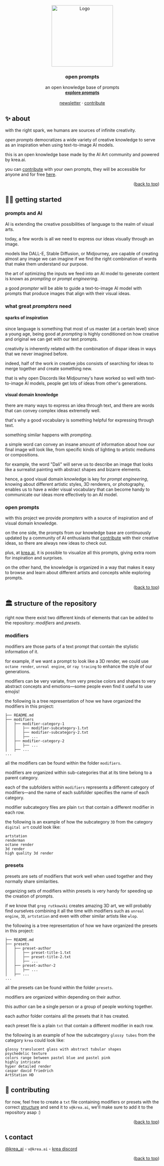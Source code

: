 <a name="readme-top"></a>

<!-- [![Contributors][contributors-shield]][contributors-url]
[![Forks][forks-shield]][forks-url]
[![Stargazers][stars-shield]][stars-url]
[![Issues][issues-shield]][issues-url]
[![MIT License][license-shield]][license-url]
[![LinkedIn][linkedin-shield]][linkedin-url] -->



<!-- PROJECT LOGO -->
<br />
<div align="center">
  <a href="https://github.com/krea_ai/open-prompts">
    <img src="static/krea.gif" alt="Logo" width="auto" height="200">
  </a>

<h3 align="center">open prompts</h3>

  <p align="center">
    an open knowledge base of prompts
    <br />
    <a href="https://krea.ai"><strong>explore prompts</strong></a>
    <br />
    <br />
    <a href="https://theprompter.substack.com/">newsletter</a>
    ·
    <!-- <a href="https://discord.gg/3mkFbvPYut">community ;)</a>
    · -->
    <a href="#-contributing">contribute</a>
  </p>
</div>

<!-- TABLE OF CONTENTS -->
<!-- <details>
  <summary>Table of Contents</summary>
  <ol>
    <li>
      <a href="#about-the-project">About The Project</a>
      <ul>
        <li><a href="#built-with">Built With</a></li>
      </ul>
    </li>
    <li>
      <a href="#getting-started">Getting Started</a>
      <ul>
        <li><a href="#prerequisites">Prerequisites</a></li>
        <li><a href="#installation">Installation</a></li>
      </ul>
    </li>
    <li><a href="#usage">Usage</a></li>
    <li><a href="#roadmap">Roadmap</a></li>
    <li><a href="#contributing">Contributing</a></li>
    <li><a href="#license">License</a></li>
    <li><a href="#contact">Contact</a></li>
    <li><a href="#acknowledgments">Acknowledgments</a></li>
  </ol>
</details> -->



<!-- ABOUT THE PROJECT -->
## ✨ about

<!-- [![Product Name Screen Shot][product-screenshot]](https://example.com) -->

with the right spark, we humans are sources of infinite creativity.

*open prompts* democratizes a wide variety of creative knowledge to serve as an inspiration when using text-to-image AI models.

this is an open knowledge base made by the AI Art community and powered by krea.ai.

you can <a href=#-contributing>contribute</a> with your own prompts, they will be accessible for anyone and for free [here](https://krea.ai).


<p align="right">(<a href="#readme-top">back to top</a>)</p>


<!-- GETTING STARTED -->
## 🧑‍🎨 getting started

### prompts and AI
AI is extending the creative possibilities of language to the realm of visual arts.

today, a few words is all we need to express our ideas visually through an image.

models like DALL-E, Stable Diffusion, or Midjourney, are capable of creating almost any image we can imagine if we find the right combination of words that make them understand our purpose.

the art of optimizing the inputs we feed into an AI model to generate content is known as *prompting* or *prompt engineering*.

a good *prompter* will be able to guide a text-to-image AI model with prompts that produce images that align with their visual ideas.

### what great *prompters* need
#### sparks of inspiration
since language is something that most of us master (at a certain level) since a young age, being good at *prompting* is highly conditioned on how creative and original we can get with our text prompts.

creativity is inherently related with the combination of dispar ideas in ways that we never imagined before.

indeed, half of the work in creative jobs consists of searching for ideas to merge together and create something new.

that is why open Discords like Midjourney's have worked so well with text-to-image AI models, people get lots of ideas from other's generations.

#### visual domain knowledge
there are many ways to express an idea through text, and there are words that can convey complex ideas extremelly well.

that's why a good vocabulary is something helpful for expressing through text.

something similar happens with *prompting*.

a simple word can convey an insane amount of information about how our final image will look like, from specific kinds of lighting to artistic mediums or compositions.

for example, the word "Dali" will serve us to describe an image that looks like a surrealist painting with abstract shapes and bizarre elements.

hence, a good visual domain knowledge is key for *prompt engineering*, knowing about different artistic styles, 3D renderers, or photography, enables us to have a wider visual vocabulary that can become handy to communicate our ideas more effectively to an AI model.

### open prompts
with this project we provide *prompters* with a source of inspiration and of visual domain knowledge.

on the one side, the prompts from our knowledge base are continuously updated by a community of AI enthusiasts that <a href=#-contributing>contribute</a> with their creative ideas, so there are always new ideas to check out.

plus, at [krea.ai](https://krea.ai), it is possible to visualize all this prompts, giving extra room for inspiration and surprises.

on the other hand, the knowledge is organized in a way that makes it easy to browse and learn about different artists and concepts while exploring prompts.

<p align="right">(<a href="#readme-top">back to top</a>)</p>


<!-- USAGE EXAMPLES -->
<!-- ## Usage

Use this space to show useful examples of how a project can be used. Additional screenshots, code examples and demos work well in this space. You may also link to more resources.

_For more examples, please refer to the [Documentation](https://example.com)_

<p align="right">(<a href="#readme-top">back to top</a>)</p> -->

## 🏛️ structure of the repository
right now there exist two different kinds of elements that can be added to the repository: *modifiers* and *presets*.

### modifiers
modifiers are those parts of a text prompt that contain the stylistic information of it.

for example, if we want a prompt to look like a 3D render, we could use `octane render`, `unreal engine`, or `ray tracing` to enhance the style of our generations.

modifiers can be very variate, from very precise colors and shapes to very abstract concepts and emotions—some people even find it useful to use emojis!

the following is a tree representation of how we have organized the modifiers in this project:

```
├── README.md
├── modifiers
│   ├── modifier-category-1
│   │   ├── modifier-subcategory-1.txt
│   │   ├── modifier-subcategory-2.txt
│   │   ├── ...
│   ├── modifier-category-2
│   │   ├── ...
│   ├── ...
...
```

all the modifiers can be found within the folder `modifiers`.

modifiers are organized within sub-categories that at its time belong to a parent category.

each of the subfolders within `modifiers` represents a different category of modifiers—and the name of each subfolder specifies the name of each category.

modifier subcategory files are plain `txt` that contain a different modifier in each row. 

the following is an example of how the subcategory `3D` from the category `digital art` could look like:
```
artstation
renderman
octane render
3d render
high quality 3d render
```

### presets
presets are sets of modifiers that work well when used together and they normally share similarities.

organizing sets of modifiers within presets is very handy for speeding up the creation of prompts. 

if we know that `greg rutkowski` creates amazing 3D art, we will probably find ourselves combining it all the time with modifiers such as `unreal engine`, `3D`, `artstation` and even with other similar artists like `wlop`.

the following is a tree representation of how we have organized the presets in this project:

```
├── README.md
├── presets
│   ├── preset-author
│   │   ├── preset-title-1.txt
│   │   ├── preset-title-2.txt
│   │   ├── ...
│   ├── preset-author-2
│   │   ├── ...
│   ├── ...
...
```

all the presets can be found within the folder `presets`.

modifiers are organized within depending on their author. 

this author can be a single person or a group of people working together. 

each author folder contains all the presets that it has created.

each preset file is a plain `txt` that contain a different modifier in each row. 

the following is an example of how the subcategory `glossy tubes` from the category `krea` could look like:
```
glossy translucent glass with abstract tubular shapes
psychedelic texture
colors range between pastel blue and pastel pink
highly intricate
hyper detailed render
caspar david friedrich
ArtStation HD
```

<!-- ROADMAP -->
<!-- ## Roadmap -->

<!-- - [ ] Feature 1
- [ ] Feature 2
- [ ] Feature 3
    - [ ] Nested Feature

See the [open issues](https://github.com/github_username/repo_name/issues) for a full list of proposed features (and known issues).

<p align="right">(<a href="#readme-top">back to top</a>)</p> -->



<!-- CONTRIBUTING -->
## 📝 contributing

for now, feel free to create a `txt` file containing modifiers or presets with the correct <a href="#%EF%B8%8F-structure-of-the-repository">structure</a> and send it to `v@krea.ai`, we'll make sure to add it to the repository asap :)

<p align="right">(<a href="#readme-top">back to top</a>)</p>

<!-- LICENSE -->
<!-- ## License

Distributed under the MIT License. See `LICENSE.txt` for more information.

<p align="right">(<a href="#readme-top">back to top</a>)</p> -->


<!-- CONTACT -->
## 📞 contact

[@krea_ai](https://twitter.com/krea_ai) - `v@krea.ai` - <a href="https://discord.gg/3mkFbvPYut">krea discord</a>



<p align="right">(<a href="#readme-top">back to top</a>)</p>



<!-- ACKNOWLEDGMENTS -->
<!-- ## Acknowledgments

* []()
* []()
* []()

<p align="right">(<a href="#readme-top">back to top</a>)</p> -->



<!-- MARKDOWN LINKS & IMAGES -->
<!-- https://www.markdownguide.org/basic-syntax/#reference-style-links -->
[contributors-shield]: https://img.shields.io/github/contributors/github_username/repo_name.svg?style=for-the-badge
[contributors-url]: https://github.com/github_username/repo_name/graphs/contributors
[forks-shield]: https://img.shields.io/github/forks/github_username/repo_name.svg?style=for-the-badge
[forks-url]: https://github.com/github_username/repo_name/network/members
[stars-shield]: https://img.shields.io/github/stars/github_username/repo_name.svg?style=for-the-badge
[stars-url]: https://github.com/github_username/repo_name/stargazers
[issues-shield]: https://img.shields.io/github/issues/github_username/repo_name.svg?style=for-the-badge
[issues-url]: https://github.com/github_username/repo_name/issues
[license-shield]: https://img.shields.io/github/license/github_username/repo_name.svg?style=for-the-badge
[license-url]: https://github.com/github_username/repo_name/blob/master/LICENSE.txt
[twiter-shield]: https://img.shields.io/badge/-Twitter-black.svg?style=for-the-badge&logo=linkedin&colorB=555
[linkedin-url]: https://linkedin.com/in/linkedin_username
[product-screenshot]: static/screenshot.png
[Next.js]: https://img.shields.io/badge/next.js-000000?style=for-the-badge&logo=nextdotjs&logoColor=white
[Next-url]: https://nextjs.org/
[React.js]: https://img.shields.io/badge/React-20232A?style=for-the-badge&logo=react&logoColor=61DAFB
[React-url]: https://reactjs.org/
[Vue.js]: https://img.shields.io/badge/Vue.js-35495E?style=for-the-badge&logo=vuedotjs&logoColor=4FC08D
[Vue-url]: https://vuejs.org/
[Angular.io]: https://img.shields.io/badge/Angular-DD0031?style=for-the-badge&logo=angular&logoColor=white
[Angular-url]: https://angular.io/
[Svelte.dev]: https://img.shields.io/badge/Svelte-4A4A55?style=for-the-badge&logo=svelte&logoColor=FF3E00
[Svelte-url]: https://svelte.dev/
[Laravel.com]: https://img.shields.io/badge/Laravel-FF2D20?style=for-the-badge&logo=laravel&logoColor=white
[Laravel-url]: https://laravel.com
[Bootstrap.com]: https://img.shields.io/badge/Bootstrap-563D7C?style=for-the-badge&logo=bootstrap&logoColor=white
[Bootstrap-url]: https://getbootstrap.com
[JQuery.com]: https://img.shields.io/badge/jQuery-0769AD?style=for-the-badge&logo=jquery&logoColor=white
[JQuery-url]: https://jquery.com 